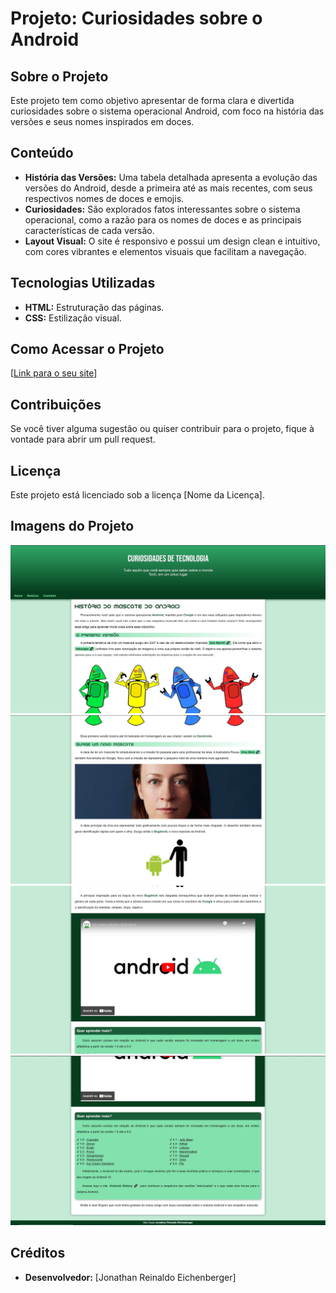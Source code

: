 # Projeto: Curiosidades sobre o Android

## Sobre o Projeto
Este projeto tem como objetivo apresentar de forma clara e divertida curiosidades sobre o sistema operacional Android, com foco na história das versões e seus nomes inspirados em doces.

## Conteúdo
* **História das Versões:** Uma tabela detalhada apresenta a evolução das versões do Android, desde a primeira até as mais recentes, com seus respectivos nomes de doces e emojis.
* **Curiosidades:** São explorados fatos interessantes sobre o sistema operacional, como a razão para os nomes de doces e as principais características de cada versão.
* **Layout Visual:** O site é responsivo e possui um design clean e intuitivo, com cores vibrantes e elementos visuais que facilitam a navegação.

## Tecnologias Utilizadas
* **HTML:** Estruturação das páginas.
* **CSS:** Estilização visual.

## Como Acessar o Projeto
[[Link para o seu site](https://jonathaneichenberger.github.io/projeto-site-android-cursoemvideo)]

## Contribuições
Se você tiver alguma sugestão ou quiser contribuir para o projeto, fique à vontade para abrir um pull request.

## Licença
Este projeto está licenciado sob a licença [Nome da Licença].

## Imagens do Projeto
![Primeira parte do Site](projeto-android-1.jpg)
![Segunda parte do Site](projeto-android-2.jpg)
![Terceira parte do Site](projeto-android-3.jpg)
![Quarta parte do Site](projeto-android-4.jpg)

## Créditos
* **Desenvolvedor:** [Jonathan Reinaldo Eichenberger]
